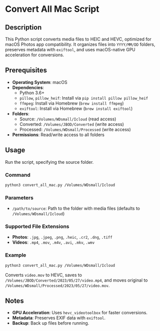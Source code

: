# Convert All Mac Script

## Description
This Python script converts media files to HEIC and HEVC, optimized for macOS Photos app compatibility. It organizes files into `YYYY/MM/DD` folders, preserves metadata with `exiftool`, and uses macOS-native GPU acceleration for conversions.

## Prerequisites
- **Operating System**: macOS
- **Dependencies**:
  - Python 3.6+
  - `pillow`, `pillow_heif`: Install via `pip install pillow pillow_heif`
  - `ffmpeg`: Install via Homebrew (`brew install ffmpeg`)
  - `exiftool`: Install via Homebrew (`brew install exiftool`)
- **Folders**:
  - Source: `/Volumes/WDsmall/Icloud` (read access)
  - Converted: `/Volumes/JBOD/Converted` (write access)
  - Processed: `/Volumes/WDsmall/Processed` (write access)
- **Permissions**: Read/write access to all folders

## Usage
Run the script, specifying the source folder.

### Command
```bash
python3 convert_all_mac.py /Volumes/WDsmall/Icloud
```

### Parameters
- `/path/to/source`: Path to the folder with media files (defaults to `/Volumes/WDsmall/Icloud`)

### Supported File Extensions
- **Photos**: `.jpg`, `.jpeg`, `.png`, `.heic`, `.cr2`, `.dng`, `.tiff`
- **Videos**: `.mp4`, `.mov`, `.m4v`, `.avi`, `.mkv`, `.wmv`

### Example
```bash
python3 convert_all_mac.py /Volumes/WDsmall/Icloud
```
Converts `video.mov` to HEVC, saves to `/Volumes/JBOD/Converted/2023/05/27/video.mp4`, and moves original to `/Volumes/WDsmall/Processed/2023/05/27/video.mov`.

## Notes
- **GPU Acceleration**: Uses `hevc_videotoolbox` for faster conversions.
- **Metadata**: Preserves EXIF data with `exiftool`.
- **Backup**: Back up files before running.